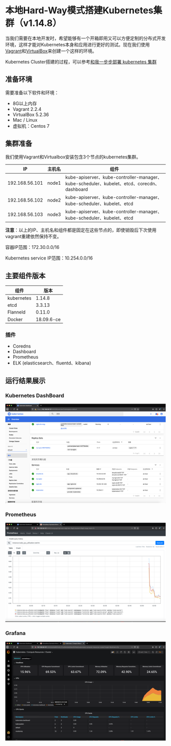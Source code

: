 # 本地Hard-Way模式搭建Kubernetes集群（v1.14.8）

当我们需要在本地开发时，希望能够有一个开箱即用又可以方便定制的分布式开发环境，这样才能对Kubernetes本身和应用进行更好的测试。现在我们使用[Vagrant](https://www.vagrantup.com/)和[VirtualBox](https://www.virtualbox.org/wiki/Downloads)来创建一个这样的环境。

Kubernetes Cluster搭建的过程，可以参考[和我一步步部署 kubernetes 集群](https://github.com/opsnull/follow-me-install-kubernetes-cluster)

## 准备环境

需要准备以下软件和环境：

- 8G以上内存
- Vagrant 2.2.4
- VirtualBox 5.2.36
- Mac / Linux
- 虚拟机：Centos 7

## 集群准备

我们使用Vagrant和Virtualbox安装包含3个节点的kubernetes集群。

| IP           | 主机名   | 组件                                       |
| ------------ | ----- | ---------------------------------------- |
| 192.168.56.101 | node1 | kube-apiserver、kube-controller-manager、kube-scheduler、kubelet、etcd、corecdn、dashboard |
| 192.168.56.102 | node2 | kube-apiserver、kube-controller-manager、kube-scheduler、kubelet、etcd |
| 192.168.56.103 | node3 | kube-apiserver、kube-controller-manager、kube-scheduler、kubelet、etcd |

**注意**：以上的IP、主机名和组件都是固定在这些节点的，即使销毁后下次使用vagrant重建依然保持不变。

容器IP范围：172.30.0.0/16

Kubernetes service IP范围：10.254.0.0/16

## 主要组件版本

| 组件 | 版本 |
| --- | --- |
| kubernetes | 1.14.8 |
| etcd | 3.3.13 |
| Flanneld| 0.11.0 |
| Docker | 18.09.6-ce |

### 插件
- Coredns
- Dashboard
- Prometheus
- ELK (elasticsearch、fluentd、kibana)

## 运行结果展示

### Kubernetes DashBoard
![](images/dashboard.png)

### Prometheus
![](images/prometheus.png)

### Grafana
![](images/grafana.png)
